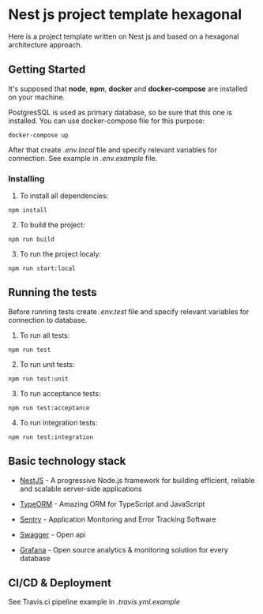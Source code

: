 # Nest js project template hexagonal

Here is a project template written on Nest js and 
based on a hexagonal architecture approach.
## Getting Started

It's supposed that **node**, **npm**, **docker** and **docker-compose** are installed on your machine.

PostgresSQL is used as primary database, so be sure that this one is installed. You can use docker-compose file for this purpose:

```
docker-compose up
```

After that create *.env.local* file and specify relevant variables for connection. See example in *.env.example* file.

### Installing

1. To install all dependencies:

```
npm install
```

2. To build the project:

```
npm run build
```

3. To run the project localy:

```
npm run start:local
```

## Running the tests

Before running tests create *.env.test* file and specify relevant variables for connection to database.

1. To run all tests:

```
npm run test
```

2. To run unit tests:

```
npm run test:unit
```

3. To run acceptance tests:

```
npm run test:acceptance
```

4. To run integration tests:

```
npm run test:integration
```

## Basic technology stack

* [NestJS](https://nestjs.com/) - A progressive Node.js framework for building efficient, reliable and scalable server-side applications

* [TypeORM](https://docs.nestjs.com/recipes/sql-typeorm) - Amazing ORM for TypeScript and JavaScript


* [Sentry](https://github.com/getsentry/sentry-javascript/tree/master/packages/node) - Application Monitoring and Error Tracking Software

* [Swagger](https://docs.nestjs.com/recipes/swagger) - Open api

* [Grafana](https://grafana.com/) - Open source analytics & monitoring solution for every database 

## CI/CD & Deployment

See Travis.ci pipeline example in *.travis.yml.example*
